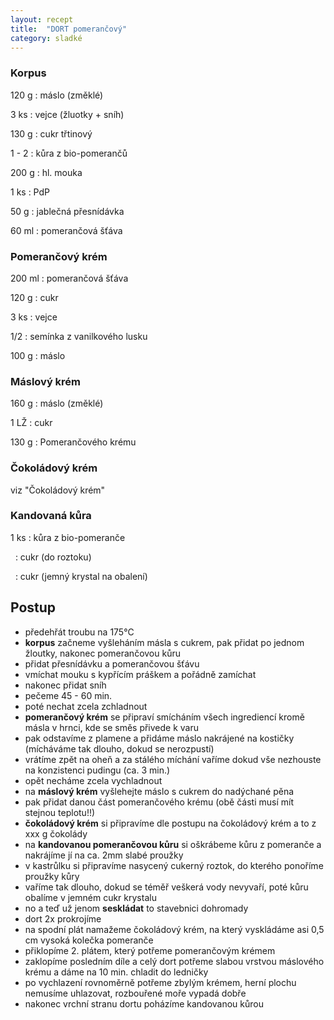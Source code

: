 ```yaml
---
layout: recept
title:  "DORT pomerančový"
category: sladké
---
```


<div class="ingredience" markdown="1">

### Korpus

120 g
: máslo (změklé)

3 ks
: vejce (žluotky + sníh)


130 g
: cukr třtinový

1 - 2
: kůra z bio-pomerančů

200 g
: hl. mouka

1 ks
: PdP

50 g
: jablečná přesnídávka

60 ml
: pomerančová šťáva

### Pomerančový krém

200 ml
: pomerančová šťáva

120 g
: cukr

3 ks
: vejce

1/2
: semínka z vanilkového lusku

100 g
: máslo

### Máslový krém

160 g
: máslo (změklé)

1 LŽ
: cukr

130 g
: Pomerančového krému

### Čokoládový krém

viz "Čokoládový krém"

### Kandovaná kůra

1 ks
: kůra z bio-pomeranče

&nbsp;
: cukr (do roztoku)

&nbsp;
: cukr (jemný krystal na obalení)

</div>

## Postup

<div class="postup" markdown="1">

- předehřát troubu na 175°C
- **korpus** začneme vyšleháním másla s cukrem, pak přidat po jednom žloutky, nakonec pomerančovou kůru
- přidat přesnídávku a pomerančovou šťávu
- vmíchat mouku s kypřícím práškem a pořádně zamíchat
- nakonec přidat sníh
- pečeme 45 - 60 min.
- poté nechat zcela zchladnout
- __pomerančový krém__ se připraví smícháním všech ingrediencí kromě másla v hrnci, kde se směs přivede k varu
- pak odstavíme z plamene a přidáme máslo nakrájené na kostičky (mícháváme tak dlouho, dokud se nerozpustí)
- vrátíme zpět na oheň a za stálého míchání vaříme dokud vše nezhouste na konzistenci pudingu (ca. 3 min.)
- opět necháme zcela vychladnout
- na **máslový krém** vyšlehejte máslo s cukrem do nadýchané pěna
- pak přidat danou část pomerančového krému (obě části musí mít stejnou teplotu!!)
- **čokoládový krém** si připravíme dle postupu na čokoládový krém a to z xxx g čokolády
- na **kandovanou pomerančovou kůru** si oškrábeme kůru z pomeranče a nakrájíme jí na ca. 2mm slabé proužky
- v kastrůlku si připravíme nasycený cukerný roztok, do kterého ponoříme proužky kůry
- vaříme tak dlouho, dokud se téměř veškerá vody nevyvaří, poté kůru obalíme v jemném cukr krystalu
- no a teď už jenom **seskládat** to stavebnici dohromady
- dort 2x prokrojíme
- na spodní plát namažeme čokoládový krém, na který vyskládáme asi 0,5 cm vysoká kolečka pomeranče
- přiklopíme 2. plátem, který potřeme pomerančovým krémem
- zaklopíme posledním díle a celý dort potřeme slabou vrstvou máslového krému a dáme na 10 min. chladit do ledničky
- po vychlazení rovnoměrně potřeme zbylým krémem, herní plochu nemusíme uhlazovat, rozbouřené moře vypadá dobře
- nakonec vrchní stranu dortu poházíme kandovanou kůrou

</div>
